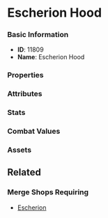 # Escherion Hood

<no description available>

### Basic Information

- **ID**: 11809
- **Name**: Escherion Hood

### Properties


### Attributes


### Stats


### Combat Values


### Assets


## Related

### Merge Shops Requiring

- [Escherion](../merge-shops/201-escherion.md)

